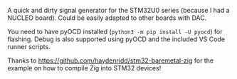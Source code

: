 A quick and dirty signal generator for the STM32U0 series (because I had a NUCLEO board). Could be easily adapted to other boards with DAC.

You need to have pyOCD installed (`python3 -m pip install -U pyocd`) for flashing. Debug is also supported
using pyOCD and the included VS Code runner scripts.

Thanks to https://github.com/haydenridd/stm32-baremetal-zig for the example on how to compile Zig into STM32 devices!
